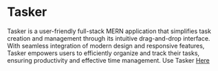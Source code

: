 # Tasker
Tasker is a user-friendly full-stack MERN application that simplifies task creation and management through its intuitive drag-and-drop interface. With seamless integration of modern design and responsive features, Tasker empowers users to efficiently organize and track their tasks, ensuring productivity and effective time management.
Use Tasker [Here](tasker-application.netlify.app/tasks)
